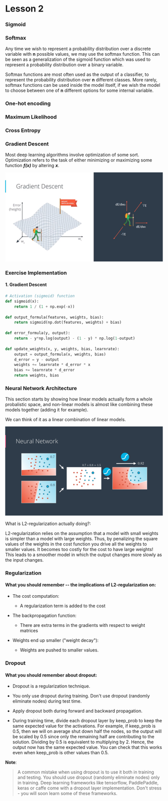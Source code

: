 
# Lesson 2

### Sigmoid

### Softmax
Any time we wish to represent a probability distribution over a discrete variable with **n** possible values, we may use the softmax function. This can be seen as a generalization of the sigmoid function which was used to represent a probability distribution over a binary variable.

Softmax functions are most often used as the output of a classifier, to represent the probability distribution over **n** different classes. More rarely, softmax functions can be used inside the model itself, if we wish the model to choose between one of
**n** different options for some internal variable.

### One-hot encoding

### Maximum Likelihood

### Cross Entropy

### Gradient Descent

Most deep learning algorithms involve optimization of some sort. Optimization refers to the task of either minimizing or maximizing some function ***f(x)*** by altering ***x***.

![Gradient Descent Slide 1](/notes/Lesson-2/images/gradient_descent.png)


### Exercise Implementation

#### 1. Gradient Descent

```python
# Activation (sigmoid) function
def sigmoid(x):
    return 1 / (1 + np.exp(-x))

def output_formula(features, weights, bias):
    return sigmoid(np.dot(features, weights) + bias)

def error_formula(y, output):
    return - y*np.log(output) - (1 - y) * np.log(1-output)

def update_weights(x, y, weights, bias, learnrate):
    output = output_formula(x, weights, bias)
    d_error = y - output
    weights += learnrate * d_error * x
    bias += learnrate * d_error
    return weights, bias
```

### Neural Network Architecture

This section starts by showing how linear models actually form a whole probalistic space, and non-linear models is almost like combining 
these models together (adding it for example).

We can think of it as a linear combination of linear models.

![Gradient Descent Slide 1](/notes/Lesson-2/images/neural_network_architecture_sigmoid.png)


What is L2-regularization actually doing?:

L2-regularization relies on the assumption that a model with small weights is simpler than a model with large weights. Thus, by penalizing the square values of the weights in the cost function you drive all the weights to smaller values. It becomes too costly for the cost to have large weights! This leads to a smoother model in which the output changes more slowly as the input changes.

### Regularization

#### What you should remember -- the implications of L2-regularization on:

* The cost computation:
  * A regularization term is added to the cost

* The backpropagation function:
  * There are extra terms in the gradients with respect to weight matrices

* Weights end up smaller ("weight decay"):
  * Weights are pushed to smaller values.

### Dropout

#### What you should remember about dropout:

* Dropout is a regularization technique.

* You only use dropout during training. Don't use dropout (randomly eliminate nodes) during test time.

* Apply dropout both during forward and backward propagation.

* During training time, divide each dropout layer by keep_prob to keep the same expected value for the activations. For example, if keep_prob is 0.5, then we will on average shut down half the nodes, so the output will be scaled by 0.5 since only the remaining half are contributing to the solution. Dividing by 0.5 is equivalent to multiplying by 2. Hence, the output now has the same expected value. You can check that this works even when keep_prob is other values than 0.5.

**Note**:

>A common mistake when using dropout is to use it both in training and testing. You should use dropout (randomly eliminate nodes) only in training.
Deep learning frameworks like tensorflow, PaddlePaddle, keras or caffe come with a dropout layer implementation. Don't stress - you will soon learn some of these frameworks.
